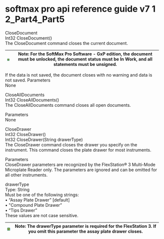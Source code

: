 # softmax pro api reference guide v7 1 2\_Part4\_Part5

CloseDocument\
Int32 CloseDocument()\
The CloseDocument command closes the current document.

| <img src="../../../../../.gitbook/assets/0 (11).png" alt="" data-size="original"> | Note: For the SoftMax Pro Software - GxP edition, the document must be unlocked, the document status must be In Work, and all statements must be unsigned. |
| --------------------------------------------------------------------------------- | ---------------------------------------------------------------------------------------------------------------------------------------------------------- |

If the data is not saved, the document closes with no warning and data is not saved. Parameters\
None

CloseAllDocuments\
Int32 CloseAllDocuments()\
The CloseAllDocuments command closes all open documents.

Parameters\
None

CloseDrawer\
Int32 CloseDrawer()\
Int32 CloseDrawer(String drawerType)\
The CloseDrawer command closes the drawer you specify on the instrument. This command closes the plate drawer for most instruments.

Parameters\
CloseDrawer parameters are recognized by the FlexStation® 3 Multi-Mode Microplate Reader only. The parameters are ignored and can be omitted for all other instruments.

drawerType\
Type: String\
Must be one of the following strings:\
• “Assay Plate Drawer” \[default]\
• "Compound Plate Drawer”\
• “Tips Drawer”\
These values are not case sensitive.

| <img src="../../../../../.gitbook/assets/1 (14).png" alt="" data-size="original"> | Note: The drawerType parameter is required for the FlexStation 3. If you omit this parameter the assay plate drawer closes. |
| --------------------------------------------------------------------------------- | --------------------------------------------------------------------------------------------------------------------------- |
